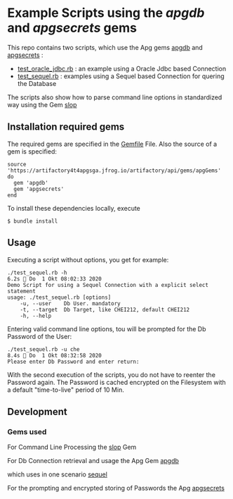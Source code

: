 # Example Scripts using the *apgdb* and *apgsecrets* gems

This repo contains two scripts, which use the Apg gems
[apgdb](https://github.com/apgsga-it/apgdb) and
[apgsecrets](https://github.com/apgsga-it/apgsecrets) :

- [test_oracle_jdbc.rb](./test_oracle_jdbc.rb) : an example using a
  Oracle Jdbc based Connection
- [test_sequel.rb](./test_sequel.rb) : examples using a Sequel based
  Connection for quering the Database

The scripts also show how to parse command line options in standardized
way using the Gem [slop](https://github.com/leejarvis/slop)

## Installation required gems

The required gems are specified in the [Gemfile](Gemfile)<!-- @IGNORE PREVIOUS: link --> File. Also the
source of a gem is specified:

~~~
source 'https://artifactory4t4apgsga.jfrog.io/artifactory/api/gems/apgGems' do
  gem 'apgdb'
  gem 'apgsecrets'
end
~~~

To install these dependencies locally, execute

    $ bundle install

## Usage

Executing a script without options, you get for example:

~~~
./test_sequel.rb -h                                                                                                                                                             6.2s  Do  1 Okt 08:02:33 2020
Demo Script for using a Sequel Connection with a explicit select statement 
usage: ./test_sequel.rb [options]
    -u, --user    Db User. mandatory
    -t, --target  Db Target, like CHEI212, default CHEI212
    -h, --help    
~~~

Entering valid command line options, tou will be prompted for the Db
Password of the User:

~~~
./test_sequel.rb -u che                                                                                                                                                        8.4s  Do  1 Okt 08:32:58 2020
Please enter Db Password and enter return: 

~~~

With the second execution of the scripts, you do not have to reenter the
Password again. The Password is cached encrypted on the Filesystem with
a default "time-to-live" period of 10 Min.

## Development

### Gems used

For Command Line Processing the
[slop](https://github.com/leejarvis/slop) Gem

For Db Connection retrieval and usage the Apg Gem [apgdb](https://github.com/apgsga-it/apgdb)

which uses in one scenario [sequel](https://github.com/jeremyevans/sequel)

For the prompting and encrypted storing of Passwords the Apg
[apgsecrets](https://github.com/apgsga-it/apgsecrets)






